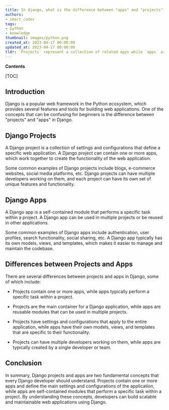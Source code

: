 ```yaml
---
title: In django, what is the difference between "apps" and "projects"?
authors:
- smart_coder
tags:
- python
- knowledge
thumbnail: images/python.png
created_at: 2023-04-17 00:00:00
updated_at: 2023-04-17 00:00:00
tldr: `Projects` represent a collection of related apps while `apps` are components of a project with a specific functionality.
---
```


**Contents**

[TOC]

## Introduction

Django is a popular web framework in the Python ecosystem, which provides several features and tools for building web applications. One of the concepts that can be confusing for beginners is the difference between "projects" and "apps" in Django.

## Django Projects

A Django project is a collection of settings and configurations that define a specific web application. A Django project can contain one or more apps, which work together to create the functionality of the web application.

Some common examples of Django projects include blogs, e-commerce websites, social media platforms, etc. Django projects can have multiple developers working on them, and each project can have its own set of unique features and functionality.

## Django Apps

A Django app is a self-contained module that performs a specific task within a project. A Django app can be used in multiple projects or be reused in other applications.

Some common examples of Django apps include authentication, user profiles, search functionality, social sharing, etc. A Django app typically has its own models, views, and templates, which makes it easier to manage and maintain the codebase.

## Differences between Projects and Apps

There are several differences between projects and apps in Django, some of which include:

- Projects contain one or more apps, while apps typically perform a specific task within a project.

- Projects are the main container for a Django application, while apps are reusable modules that can be used in multiple projects.

- Projects have settings and configurations that apply to the entire application, while apps have their own models, views, and templates that are specific to their functionality.

- Projects can have multiple developers working on them, while apps are typically created by a single developer or team.

## Conclusion

In summary, Django projects and apps are two fundamental concepts that every Django developer should understand. Projects contain one or more apps and define the main settings and configurations of the application, while apps are self-contained modules that perform a specific task within a project. By understanding these concepts, developers can build scalable and maintainable web applications using Django.
